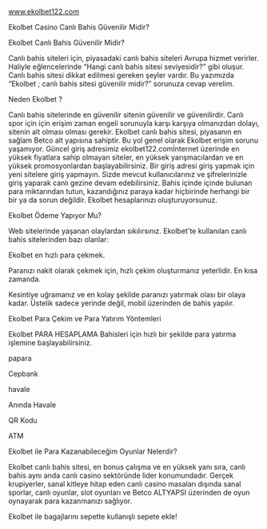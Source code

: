 www.ekolbet122.com

Ekolbet Casino Canlı Bahis Güvenilir Midir?

Ekolbet Canlı Bahis Güvenilir Midir?

Canlı bahis siteleri için, piyasadaki canlı bahis siteleri Avrupa hizmet verirler. Haliyle eğlencelerinde “Hangi canlı bahis sitesi seviyesidir?” gibi oluşur. Canlı bahis sitesi dikkat edilmesi gereken şeyler vardır. Bu yazımızda “Ekolbet ; canlı bahis sitesi güvenilir midir?” sorunuza cevap verelim.

Neden Ekolbet ?

Canlı bahis sitelerinde en güvenilir sitenin güvenilir ve güvenilirdir. Canlı spor için için erişim zaman engeli sorunuyla karşı karşıya olmanızdan dolayı, sitenin alt olması olması gerekir. Ekolbet canlı bahis sitesi, piyasanın en sağlam Betco alt yapısına sahiptir. Bu yol genel olarak Ekolbet erişim sorunu yaşamıyor. Güncel giriş adresimiz ekolbet122.comİnternet üzerinde en yüksek fiyatlara sahip olmayan siteler, en yüksek yarışmacılardan ve en yüksek promosyonlardan başlayabilirsiniz. Bir giriş adresi giriş yapmak için yeni sitelere giriş yapmayın. Sizde mevcut kullanıcılarınız ve şifrelerinizle giriş yaparak canlı gezine devam edebilirsiniz. Bahis içinde içinde bulunan para miktarından tutun, kazandığınız paraya kadar hiçbirinde herhangi bir bir ya da sorun değildir. Ekolbet hesaplarınızı oluşturuyorsunuz.

Ekolbet Ödeme Yapıyor Mu?

Web sitelerinde yaşanan olaylardan sıkılırsınız. Ekolbet'te kullanılan canlı bahis sitelerinden bazı olanlar:

Ekolbet en hızlı para çekmek.

Paranızı nakit olarak çekmek için, hızlı çekim oluşturmanız yeterlidir. En kısa zamanda.

Kesintiye uğramanız ve en kolay şekilde paranızı yatırmak olası bir olaya kadar. Üstelik sadece yerinde değil, mobil üzerinden de bahis yapılır.

Ekolbet Para Çekim ve Para Yatırım Yöntemleri

Ekolbet PARA HESAPLAMA Bahisleri için hızlı bir şekilde para yatırma işlemine başlayabilirsiniz.

papara

Cepbank

havale

Anında Havale

QR Kodu

ATM

Ekolbet ile Para Kazanabileceğim Oyunlar Nelerdir?

Ekolbet canlı bahis sitesi, en bonus çalışma ve en yüksek yanı sıra, canlı bahis aynı anda canlı casino sektöründe lider konumundadır. Gerçek krupiyerler, sanal kitleye hitap eden canlı casino masaları dışında sanal sporlar, canlı oyunlar, slot oyunları ve Betco ALTYAPSI üzerinden de oyun oynayarak para kazanmanızı sağlıyor.

Ekolbet ile bagajlarını sepette kullanışlı sepete ekle!
